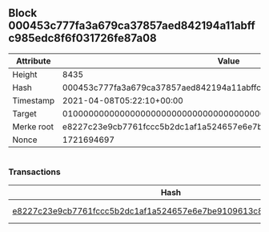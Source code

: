 ## Block 000453c777fa3a679ca37857aed842194a11abffc985edc8f6f031726fe87a08

Attribute | Value
--- | ---
Height | 8435
Hash | 000453c777fa3a679ca37857aed842194a11abffc985edc8f6f031726fe87a08
Timestamp | 2021-04-08T05:22:10+00:00
Target | 0100000000000000000000000000000000000000000000000000000000000000
Merke root | e8227c23e9cb7761fccc5b2dc1af1a524657e6e7be9109613c8585b3346b3e93
Nonce | 1721694697

```

```

### Transactions

Hash | Amount
--- | ---
[e8227c23e9cb7761fccc5b2dc1af1a524657e6e7be9109613c8585b3346b3e93](e8227c23e9cb7761fccc5b2dc1af1a524657e6e7be9109613c8585b3346b3e93.md) | 10.00000000 SKEPTI 
